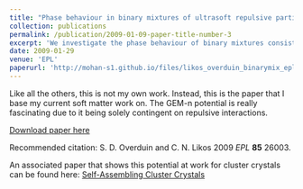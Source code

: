 ```yaml
---
title: "Phase behaviour in binary mixtures of ultrasoft repulsive particles"
collection: publications
permalink: /publication/2009-01-09-paper-title-number-3
excerpt: 'We investigate the phase behaviour of binary mixtures consisting of two ultrasoft species labeled 1 and 2, using the liquid-state theory and the classical density functional theory.'
date: 2009-01-29
venue: 'EPL'
paperurl: 'http://mohan-s1.github.io/files/likos_overduin_binarymix_epl.pdf'
---
```

 Like all the others, this is not my own work. Instead, this is the paper that I base my current soft matter work on. The GEM-n potential is really fascinating due to it being solely contingent on repulsive interactions.

[Download paper here](http://mohan-s1.github.io/files/likos_overduin_binarymix_epl.pdf)

Recommended citation: S. D. Overduin and C. N. Likos 2009 *EPL* **85** 26003.

An associated paper that shows this potential at work for cluster crystals can be found here: [Self-Assembling Cluster Crystals](https://www.nature.com/articles/s41467-021-27412-3)

